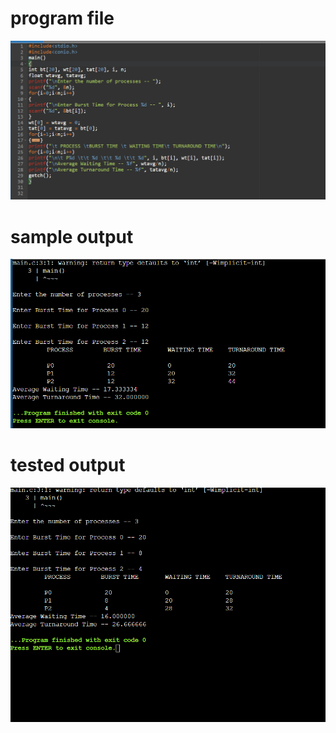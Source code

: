 # program file 
![program file](fcfs_579.png)
# sample output
![sample output](IO_579.png)
# tested output
![tested output](TIO_579.png)
